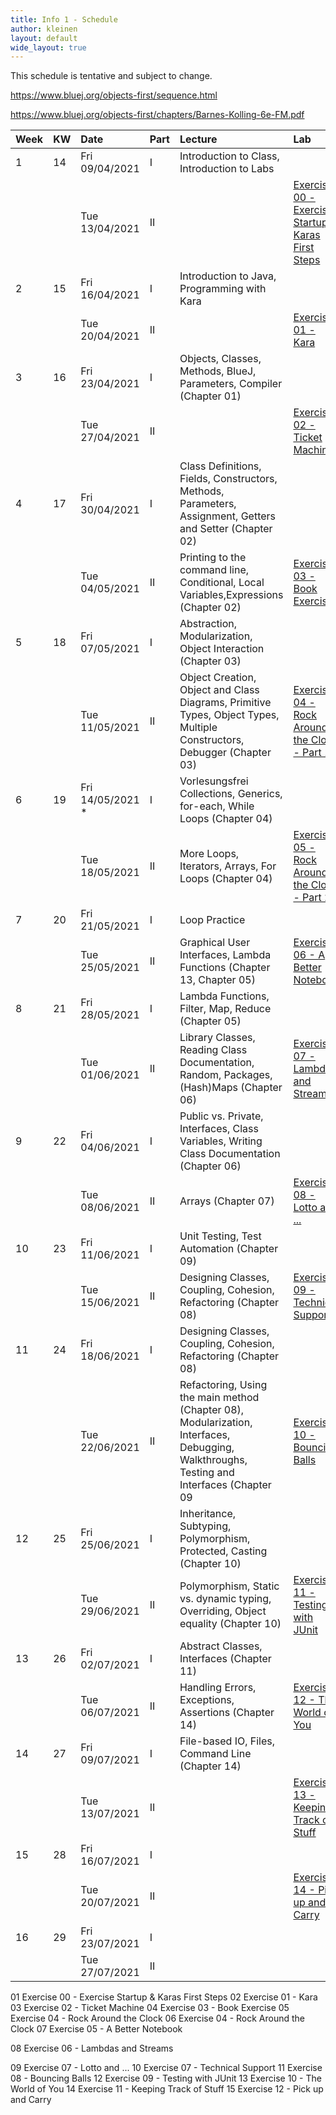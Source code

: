 ```yaml
---
title: Info 1 - Schedule
author: kleinen
layout: default
wide_layout: true
---
```



This schedule is tentative and subject to change.

https://www.bluej.org/objects-first/sequence.html

https://www.bluej.org/objects-first/chapters/Barnes-Kolling-6e-FM.pdf



| Week | KW | Date             | Part | Lecture                                                                                                                                       | Lab                                                                       |
|:-----|:---|:-----------------|:-----|:----------------------------------------------------------------------------------------------------------------------------------------------|:--------------------------------------------------------------------------|
| 1    | 14 | Fri 09/04/2021   | I    | Introduction to Class, Introduction to Labs                                                                                                   |                                                                           |
|      |    | Tue 13/04/2021   | II   |                                                                                                                                               | [Exercise 00 - Exercise Startup & Karas First Steps](../labs/exercise-00) |
| 2    | 15 | Fri 16/04/2021   | I    | Introduction to Java, Programming with Kara                                                                                                   |                                                                           |
|      |    | Tue 20/04/2021   | II   |                                                                                                                                               | [Exercise 01 - Kara](../labs/exercise-01)                                 |
| 3    | 16 | Fri 23/04/2021   | I    | Objects, Classes, Methods, BlueJ, Parameters, Compiler (Chapter 01)                                                                           |                                                                           |
|      |    | Tue 27/04/2021   | II   |                                                                                                                                               | [Exercise 02 - Ticket Machine](../labs/exercise-02)                       |
| 4    | 17 | Fri 30/04/2021   | I    | Class Definitions, Fields, Constructors, Methods, Parameters, Assignment, Getters and Setter (Chapter 02)                                     |                                                                           |
|      |    | Tue 04/05/2021   | II   | Printing to the command line, Conditional, Local Variables,Expressions (Chapter 02)                                                           | [Exercise 03 - Book Exercise](../labs/exercise-03)                        |
| 5    | 18 | Fri 07/05/2021   | I    | Abstraction, Modularization, Object Interaction (Chapter 03)                                                                                  |                                                                           |
|      |    | Tue 11/05/2021   | II   | Object Creation, Object and Class Diagrams, Primitive Types, Object Types, Multiple Constructors, Debugger (Chapter 03)                       | [Exercise 04 - Rock Around the Clock - Part 1](../labs/exercise-04)       |
| 6    | 19 | Fri 14/05/2021 * | I    | Vorlesungsfrei Collections, Generics, for-each, While Loops   (Chapter 04)                                                                    |                                                                           |
|      |    | Tue 18/05/2021   | II   | More Loops, Iterators, Arrays, For Loops  (Chapter 04)                                                                                        | [Exercise 05 - Rock Around the Clock - Part 2](../labs/exercise-04)       |
| 7    | 20 | Fri 21/05/2021   | I    | Loop Practice                                                                                                                                 |                                                                           |
|      |    | Tue 25/05/2021   | II   | Graphical User Interfaces, Lambda Functions (Chapter 13, Chapter 05)                                                                          | [Exercise 06 - A Better Notebook](../labs/exercise-06)                    |
| 8    | 21 | Fri 28/05/2021   | I    | Lambda Functions, Filter, Map, Reduce   (Chapter 05)                                                                                          |                                                                           |
|      |    | Tue 01/06/2021   | II   | Library Classes, Reading Class Documentation, Random, Packages, (Hash)Maps (Chapter 06)                                                       | [Exercise 07 - Lambdas and Streams](../labs/exercise-07)                  |
| 9    | 22 | Fri 04/06/2021   | I    | Public vs. Private, Interfaces, Class Variables, Writing Class Documentation  (Chapter 06)                                                    |                                                                           |
|      |    | Tue 08/06/2021   | II   | Arrays (Chapter 07)                                                                                                                           | [Exercise 08 - Lotto and ...](../labs/exercise-08)                        |
| 10   | 23 | Fri 11/06/2021   | I    | Unit Testing, Test Automation (Chapter 09)                                                                                                    |                                                                           |
|      |    | Tue 15/06/2021   | II   | Designing Classes, Coupling, Cohesion, Refactoring     (Chapter 08)                                                                           | [Exercise 09 - Technical Support](../labs/exercise-09)                    |
| 11   | 24 | Fri 18/06/2021   | I    | Designing Classes, Coupling, Cohesion, Refactoring     (Chapter 08)                                                                           |                                                                           |
|      |    | Tue 22/06/2021   | II   | Refactoring, Using the main method    (Chapter 08), Modularization, Interfaces, Debugging, Walkthroughs,  Testing and Interfaces  (Chapter 09 | [Exercise 10 - Bouncing Balls](../labs/exercise-10)                       |
| 12   | 25 | Fri 25/06/2021   | I    | Inheritance, Subtyping, Polymorphism, Protected, Casting (Chapter 10)                                                                         |                                                                           |
|      |    | Tue 29/06/2021   | II   | Polymorphism, Static vs. dynamic typing, Overriding, Object equality  (Chapter 10)                                                            | [Exercise 11 - Testing with JUnit](../labs/exercise-11)                   |
| 13   | 26 | Fri 02/07/2021   | I    | Abstract Classes, Interfaces  (Chapter 11)                                                                                                    |                                                                           |
|      |    | Tue 06/07/2021   | II   | Handling Errors, Exceptions, Assertions   (Chapter 14)                                                                                        | [Exercise 12 - The World of You](../labs/exercise-12)                     |
| 14   | 27 | Fri 09/07/2021   | I    | File-based IO, Files, Command Line   (Chapter 14)                                                                                             |                                                                           |
|      |    | Tue 13/07/2021   | II   |                                                                                                                                               | [Exercise 13 - Keeping Track of Stuff](../labs/exercise-13)               |
| 15   | 28 | Fri 16/07/2021   | I    |                                                                                                                                               |                                                                           |
|      |    | Tue 20/07/2021   | II   |                                                                                                                                               | [Exercise 14 - Pick up and Carry](../labs/exercise-14)                    |
| 16   | 29 | Fri 23/07/2021   | I    |                                                                                                                                               |                                                                           |
|      |    | Tue 27/07/2021   | II   |                                                                                                                                               |                                                                           |







01 Exercise 00 - Exercise Startup & Karas First Steps
02 Exercise 01 - Kara
03 Exercise 02 - Ticket Machine
04 Exercise 03 - Book Exercise
05 Exercise 04 - Rock Around the Clock
06 Exercise 04 - Rock Around the Clock
07 Exercise 05 - A Better Notebook

08 Exercise 06 - Lambdas and Streams

09 Exercise 07 - Lotto and ...
10 Exercise 07 - Technical Support
11 Exercise 08 - Bouncing Balls
12 Exercise 09 - Testing with JUnit
13 Exercise 10 - The World of You
14 Exercise 11 - Keeping Track of Stuff
15 Exercise 12 - Pick up and Carry

